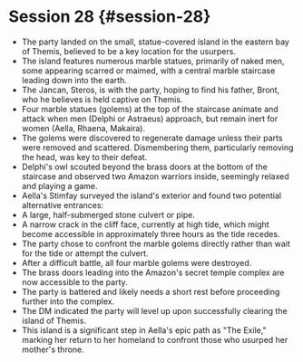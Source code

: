 # Session 28 {#session-28}

* The party landed on the small, statue-covered island in the eastern bay of Themis, believed to be a key location for the usurpers.  
* The island features numerous marble statues, primarily of naked men, some appearing scarred or maimed, with a central marble staircase leading down into the earth.  
* The Jancan, Steros, is with the party, hoping to find his father, Bront, who he believes is held captive on Themis.  
* Four marble statues (golems) at the top of the staircase animate and attack when men (Delphi or Astraeus) approach, but remain inert for women (Aella, Rhaena, Makaira).  
* The golems were discovered to regenerate damage unless their parts were removed and scattered. Dismembering them, particularly removing the head, was key to their defeat.  
* Delphi's owl scouted beyond the brass doors at the bottom of the staircase and observed two Amazon warriors inside, seemingly relaxed and playing a game.  
* Aella's Stimfay surveyed the island's exterior and found two potential alternative entrances:  
* A large, half-submerged stone culvert or pipe.  
* A narrow crack in the cliff face, currently at high tide, which might become accessible in approximately three hours as the tide recedes.  
* The party chose to confront the marble golems directly rather than wait for the tide or attempt the culvert.  
* After a difficult battle, all four marble golems were destroyed.  
* The brass doors leading into the Amazon's secret temple complex are now accessible to the party.  
* The party is battered and likely needs a short rest before proceeding further into the complex.  
* The DM indicated the party will level up upon successfully clearing the island of Themis.  
* This island is a significant step in Aella's epic path as "The Exile," marking her return to her homeland to confront those who usurped her mother's throne.
